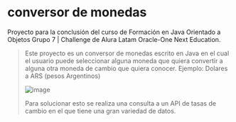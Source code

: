 # conversor de monedas

Proyecto para la conclusión del curso de Formación en Java Orientado a Objetos Grupo 7 | Challenge de Alura Latam Oracle-One Next Education. 

> Este proyecto es un conversor de monedas escrito en Java en el cual el usuario puede seleccionar alguna moneda que quiera convertir a alguna otra moneda de cambio que quiera conocer.
> Ejemplo: Dolares a ARS (pesos Argentinos)
> 
> ![image](https://github.com/user-attachments/assets/5f2d0da2-6dee-43a9-9057-b78d00e1eadb)
> 
> Para solucionar esto se realiza una consulta a un API de tasas de cambio en el que tiene una gran variedad de datos.
